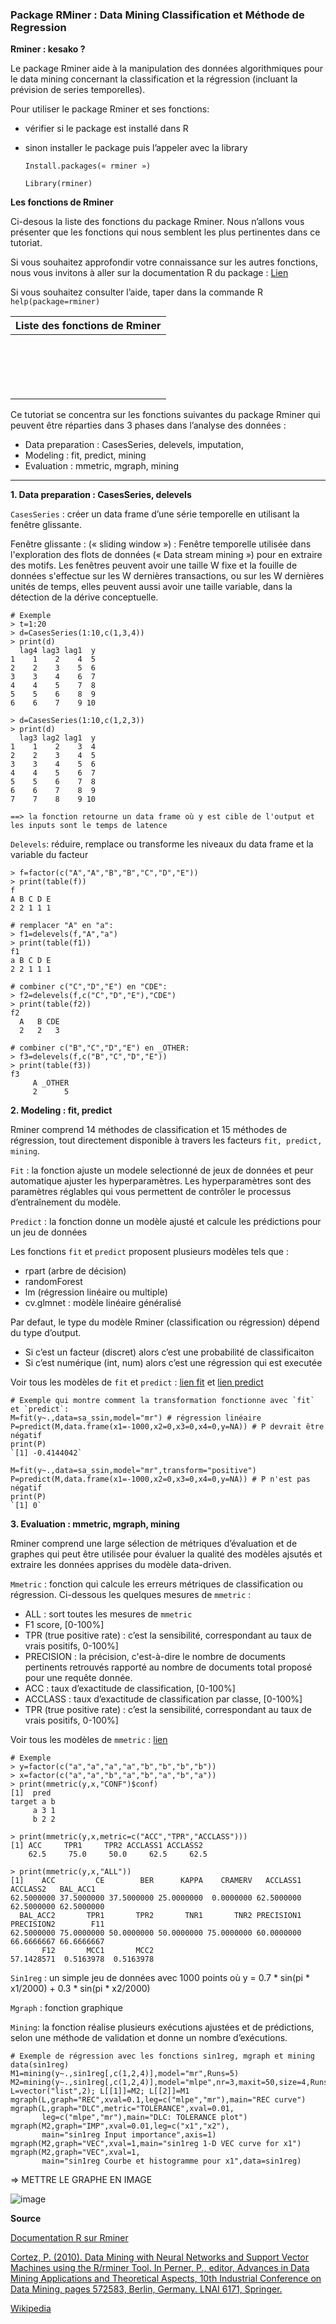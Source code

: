 ### Package RMiner : Data Mining Classification et Méthode de Regression

**Rminer : kesako ?** 

Le package Rminer aide à la manipulation des données algorithmiques pour le data mining concernant la classification et la régression (incluant la prévision de series temporelles). 

Pour utiliser le package Rminer et ses fonctions:
 - vérifier si le package est installé dans R
 - sinon installer le package puis l’appeler avec la library

    `Install.packages(« rminer »)`
    
    `Library(rminer)`

**Les fonctions de Rminer**

Ci-desous la liste des fonctions du package Rminer. Nous n’allons vous présenter que les fonctions qui nous semblent les plus pertinentes dans ce tutoriat. 

Si vous souhaitez approfondir votre connaissance sur les autres fonctions, nous vous invitons à aller sur la documentation R du package : [Lien](http://cran.r-project.org/web/packages/rminer/index.html)

Si vous souhaitez consulter l’aide, taper dans la commande R `help(package=rminer)`

|Liste des fonctions de Rminer|
|------------------------------|
        |CasesSeries|
        |crossvaldata|
        |delevels|
        |fit|
        |holdout|
        |Importance|
        |imputation|
        |lforecast|
        |mgraph|
        |mining|
        |mmetric|
        |mparheuristic|
        |predict.fit|
        |savemining|
        |sa_fri1|
        |sin1reg|
        |vecplot|

Ce tutoriat se concentra sur les fonctions  suivantes du package Rminer  qui peuvent être réparties dans 3 phases dans l’analyse des données :
* Data preparation : CasesSeries, delevels, imputation, 
* Modeling : fit, predict, mining
* Evaluation : mmetric, mgraph, mining

--------------------------------------------------
**1. Data preparation : CasesSeries, delevels**

`CasesSeries` : créer un data frame d’une série temporelle en utilisant la fenêtre glissante.

Fenêtre glissante : (« sliding window ») : Fenêtre temporelle utilisée dans l'exploration des flots de données (« Data stream mining ») pour en extraire des motifs. Les fenêtres peuvent avoir une taille W fixe et la fouille de données s'effectue sur les W dernières transactions, ou sur les W dernières unités de temps, elles peuvent aussi avoir une taille variable, dans la détection de la dérive conceptuelle.
 
```
# Exemple
> t=1:20
> d=CasesSeries(1:10,c(1,3,4))
> print(d)
  lag4 lag3 lag1  y
1    1    2    4  5
2    2    3    5  6
3    3    4    6  7
4    4    5    7  8
5    5    6    8  9
6    6    7    9 10

> d=CasesSeries(1:10,c(1,2,3))
> print(d)
  lag3 lag2 lag1  y
1    1    2    3  4
2    2    3    4  5
3    3    4    5  6
4    4    5    6  7
5    5    6    7  8
6    6    7    8  9
7    7    8    9 10

==> la fonction retourne un data frame où y est cible de l'output et les inputs sont le temps de latence 
``` 

`Delevels`: réduire, remplace ou transforme les niveaux du data frame et la variable du facteur

```
> f=factor(c("A","A","B","B","C","D","E"))
> print(table(f))
f
A B C D E 
2 2 1 1 1 
```
```
# remplacer "A" en "a":
> f1=delevels(f,"A","a")
> print(table(f1))
f1
a B C D E 
2 2 1 1 1 
```

```
# combiner c("C","D","E") en "CDE":
> f2=delevels(f,c("C","D","E"),"CDE")
> print(table(f2))
f2
  A   B CDE 
  2   2   3 
```

```
# combiner c("B","C","D","E") en _OTHER:
> f3=delevels(f,c("B","C","D","E"))
> print(table(f3))
f3
     A _OTHER 
     2      5 
```

**2. Modeling : fit, predict**

Rminer comprend 14 méthodes de classification et 15 méthodes de régression, tout directement disponible à travers les facteurs `fit, predict, mining`.

`Fit` : la fonction  ajuste un modele selectionné de jeux de données  et peur automatique ajuster les hyperparamètres.
Les hyperparamètres sont des paramètres réglables qui vous permettent de contrôler le processus d’entraînement du modèle.

`Predict` : la fonction donne un modèle ajusté et calcule les prédictions pour un jeu de données

Les fonctions `fit` et `predict` proposent plusieurs modèles tels que :
- rpart (arbre de décision)
- randomForest
- lm (régression linéaire ou multiple)
- cv.glmnet : modèle linéaire généralisé

Par defaut, le type du modèle Rminer (classification ou régression) dépend du type d’output. 
-	Si c’est un facteur (discret) alors c’est une probabilité de classificaiton 
-	Si c’est numérique (int, num) alors c’est une régression qui est executée 

Voir tous les modèles de `fit` et `predict` : [lien fit](https://rdrr.io/cran/rminer/man/fit.html) et [lien predict](https://rdrr.io/cran/rminer/man/predict-methods.html)

```
# Exemple qui montre comment la transformation fonctionne avec `fit` et `predict`:
M=fit(y~.,data=sa_ssin,model="mr") # régression linéaire
P=predict(M,data.frame(x1=-1000,x2=0,x3=0,x4=0,y=NA)) # P devrait être négatif
print(P)
`[1] -0.4144042` 

M=fit(y~.,data=sa_ssin,model="mr",transform="positive")
P=predict(M,data.frame(x1=-1000,x2=0,x3=0,x4=0,y=NA)) # P n'est pas négatif
print(P)
`[1] 0` 
```

**3. Evaluation : mmetric, mgraph, mining**

Rminer comprend une large sélection de métriques d’évaluation et de graphes qui peut être utilisée pour évaluer la qualité des modèles ajsutés et extraire les données apprises du modèle data-driven.

`Mmetric` : fonction qui calcule les erreurs métriques de classification ou régression.
Ci-dessous les quelques mesures de `mmetric` : 
- ALL : sort toutes les mesures de `mmetric`
- F1 score, [0-100%]
- TPR (true positive rate) : c’est la sensibilité, correspondant au taux de vrais positifs, 0-100%]
- PRECISION : la précision, c'est-à-dire le nombre de documents pertinents retrouvés rapporté au nombre de documents total proposé pour une requête donnée.
- ACC : taux d’exactitude de classification, [0-100%]
- ACCLASS : taux d’exactitude de classification par classe, [0-100%]
- TPR (true positive rate) : c’est la sensibilité, correspondant au taux de vrais positifs, 0-100%]

Voir tous les modèles de `mmetric`  : [lien](https://rdrr.io/cran/rminer/man/mmetric.html)

```
# Exemple 
> y=factor(c("a","a","a","a","b","b","b","b"))
> x=factor(c("a","a","b","a","b","a","b","a"))
> print(mmetric(y,x,"CONF")$conf)
[1]  pred
target a b
     a 3 1
     b 2 2

> print(mmetric(y,x,metric=c("ACC","TPR","ACCLASS")))
[1] ACC     TPR1     TPR2 ACCLASS1 ACCLASS2 
    62.5     75.0     50.0     62.5     62.5 

> print(mmetric(y,x,"ALL"))
[1]    ACC         CE        BER      KAPPA    CRAMERV   ACCLASS1   ACCLASS2   BAL_ACC1 
62.5000000 37.5000000 37.5000000 25.0000000  0.0000000 62.5000000 62.5000000 62.5000000 
  BAL_ACC2       TPR1       TPR2       TNR1       TNR2 PRECISION1 PRECISION2        F11 
62.5000000 75.0000000 50.0000000 50.0000000 75.0000000 60.0000000 66.6666667 66.6666667 
       F12       MCC1       MCC2 
57.1428571  0.5163978  0.5163978 
```

`Sin1reg` : un simple jeu de données avec 1000 points où y = 0.7 * sin(pi * x1/2000) + 0.3 * sin(pi * x2/2000)

`Mgraph` : fonction graphique

`Mining`: la fonction réalise plusieurs exécutions ajustées et de prédictions, selon une méthode de validation et donne un nombre d’exécutions.

```
# Exemple de régression avec les fonctions sin1reg, mgraph et mining
data(sin1reg)
M1=mining(y~.,sin1reg[,c(1,2,4)],model="mr",Runs=5)
M2=mining(y~.,sin1reg[,c(1,2,4)],model="mlpe",nr=3,maxit=50,size=4,Runs=5,feature="simp")
L=vector("list",2); L[[1]]=M2; L[[2]]=M1
mgraph(L,graph="REC",xval=0.1,leg=c("mlpe","mr"),main="REC curve")
mgraph(L,graph="DLC",metric="TOLERANCE",xval=0.01,
       leg=c("mlpe","mr"),main="DLC: TOLERANCE plot")
mgraph(M2,graph="IMP",xval=0.01,leg=c("x1","x2"),
       main="sin1reg Input importance",axis=1)
mgraph(M2,graph="VEC",xval=1,main="sin1reg 1-D VEC curve for x1")
mgraph(M2,graph="VEC",xval=1,
       main="sin1reg Courbe et histogramme pour x1",data=sin1reg)
```
=> METTRE LE GRAPHE EN IMAGE

![image]()

**Source**

[Documentation R sur Rminer](https://cran.r-project.org/web/packages/rminer/rminer.pdf)

[Cortez, P. (2010). Data Mining with Neural Networks and Support Vector Machines using the
R/rminer Tool. In Perner, P., editor, Advances in Data Mining Applications and Theoretical
Aspects, 10th Industrial Conference on Data Mining, pages 572583, Berlin, Germany. LNAI
6171, Springer.](https://repositorium.sdum.uminho.pt/bitstream/1822/36210/1/rminer-tutorial.pdf)

[Wikipedia](https://fr.wikipedia.org/wiki/Glossaire_de_l%27exploration_de_donn%C3%A9es)

